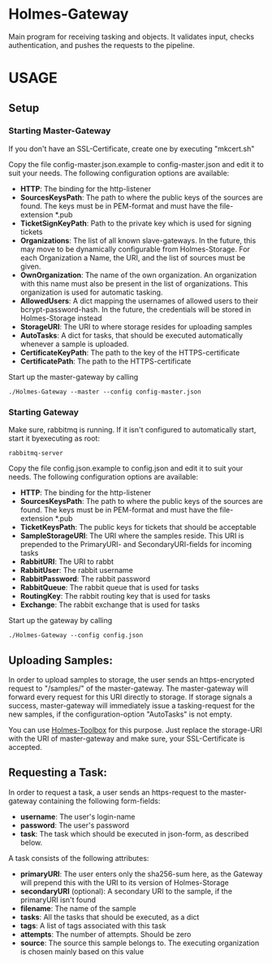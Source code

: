 # Holmes-Gateway
Main program for receiving tasking and objects. It validates input, checks authentication, and pushes the requests to the pipeline.

# USAGE
## Setup
### Starting Master-Gateway
If you don't have an SSL-Certificate, create one by executing "mkcert.sh"

Copy the file config-master.json.example to config-master.json and edit it to suit your needs.
The following configuration options are available:
* **HTTP**: The binding for the http-listener
* **SourcesKeysPath**: The path to where the public keys of the sources are found. The keys must be in PEM-format and must have the file-extension \*.pub
* **TicketSignKeyPath**: Path to the private key which is used for signing tickets
* **Organizations**: The list of all known slave-gateways. In the future, this may move to be dynamically configurable from Holmes-Storage. For each Organization a Name, the URI, and the list of sources must be given.
* **OwnOrganization**: The name of the own organization. An organization with this name must also be present in the list of organizations. This organization is used for automatic tasking.
* **AllowedUsers**: A dict mapping the usernames of allowed users to their bcrypt-password-hash. In the future, the credentials will be stored in Holmes-Storage instead
* **StorageURI**: The URI to where storage resides for uploading samples
* **AutoTasks**: A dict for tasks, that should be executed automatically whenever a sample is uploaded.
* **CertificateKeyPath**: The path to the key of the HTTPS-certificate
* **CertificatePath**: The path to the HTTPS-certificate

Start up the master-gateway by calling

    ./Holmes-Gateway --master --config config-master.json


### Starting Gateway
Make sure, rabbitmq is running. If it isn't configured to automatically start, start it byexecuting as root:

    rabbitmq-server

Copy the file config.json.example to config.json and edit it to suit your needs.
The following configuration options are available:
* **HTTP**: The binding for the http-listener
* **SourcesKeysPath**: The path to where the public keys of the sources are found. The keys must be in PEM-format and must have the file-extension \*.pub
* **TicketKeysPath**: The public keys for tickets that should be acceptable
* **SampleStorageURI**: The URI where the samples reside. This URI is prepended to the PrimaryURI- and SecondaryURI-fields for incoming tasks
* **RabbitURI**: The URI to rabbt
* **RabbitUser**: The rabbit username
* **RabbitPassword**: The rabbit password
* **RabbitQueue**: The rabbit queue that is used for tasks
* **RoutingKey**: The rabbit routing key that is used for tasks
* **Exchange**: The rabbit exchange that is used for tasks

Start up the gateway by calling

    ./Holmes-Gateway --config config.json

## Uploading Samples:
In order to upload samples to storage, the user sends an https-encrypted request
to "/samples/" of the master-gateway. The master-gateway will forward every request
for this URI directly to storage.
If storage signals a success, master-gateway will immediately issue a tasking-request
for the new samples, if the configuration-option "AutoTasks" is not empty.

You can use [Holmes-Toolbox](https://github.com/HolmesProcessing/Holmes-Toolbox)
for this purpose. Just replace the storage-URI with the URI of master-gateway and
make sure, your SSL-Certificate is accepted.

## Requesting a Task:
In order to request a task, a user sends an https-request to the master-gateway
containing the following form-fields:
* **username**: The user's login-name
* **password**: The user's password
* **task**: The task which should be executed in json-form, as described below.

A task consists of the following attributes:
* **primaryURI**: The user enters only the sha256-sum here, as the Gateway will
prepend this with the URI to its version of Holmes-Storage
* **secondaryURI** (optional): A secondary URI to the sample, if the primaryURI isn't found
* **filename**: The name of the sample
* **tasks**: All the tasks that should be executed, as a dict
* **tags**: A list of tags associated with this task
* **attempts**: The number of attempts. Should be zero
* **source**: The source this sample belongs to. The executing organization is chosen mainly based on this value
